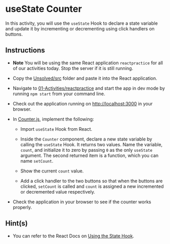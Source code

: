 # useState Counter

In this activity, you will use the `useState` Hook to declare a state variable and update it by incrementing or decrementing using click handlers on buttons. 

## Instructions

* **Note** You will be using the same React application `reactpractice` for all of our activities today. Stop the server if it is still running.

* Copy the [Unsolved/src](Unsolved/src) folder and paste it into the React application. 

* Navigate to [01-Activities/reactpractice](../reactpractice) and start the app in dev mode by running `npm start` from your command line.

* Check out the application running on <http://localhost:3000> in your browser. 

* In [Counter.js](../reactpractice/src/components/Counter.js), implement the following:

  * Import `useState` Hook from React.

  * Inside the `Counter` component, declare a new state variable by calling the `useState` Hook. It returns two values. Name the variable, `count`, and initialize it to zero by passing `0` as the only `useState` argument. The second returned item is a function, which you can name `setCount`.

  * Show the current `count` value.

  * Add a click handler to the two buttons so that when the buttons are clicked, `setCount` is called and `count` is assigned a new incremented or decremented value respectively.

* Check the application in your browser to see if the counter works properly.

## Hint(s)

* You can refer to the React Docs on [Using the State Hook](https://reactjs.org/docs/hooks-state.html).